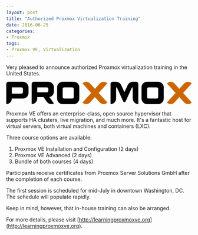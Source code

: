```yaml
---
layout: post
title: "Authorized Proxmox Virtualization Training"
date: 2016-06-25
categories:
- Proxmox
tags:
- Proxmox VE, Virtualization
---
```


Very pleased to announce authorized Proxmox virtualization training in the United States.

<p class="rtecenter"><img src="/images/Proxmox-logo-600px.png" /></p>

Proxmox VE offers an enterprise-class, open source hypervisor that supports HA clusters, live migration, and much more. It's a fantastic host for virtual servers, both virtual machines and containers (LXC).

Three course options are available:

1. Proxmox VE Installation and Configuration (2 days)
2. Proxmox VE Advanced (2 days)
3. Bundle of both courses (4 days)

Participants receive certificates from Proxmox Server Solutions GmbH after the completion of each course.

The first session is scheduled for mid-July in downtown Washington, DC. The schedule will populate rapidly.

Keep in mind, however, that in-house training can also be arranged.

For more details, please visit [http://learningproxmoxve.org](http://learningproxmoxve.org).
